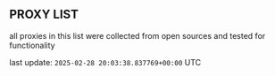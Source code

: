 ## PROXY LIST

all proxies in this list were collected from open sources and tested for functionality

last update: `2025-02-28 20:03:38.837769+00:00` UTC